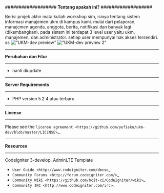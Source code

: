 ###################
**Tentang apakah ini?**
###################

Berisi projek akhir mata kuliah workshop sim, isinya tentang sistem informasi manajemen
ukm di kampus kami. mulai dari pelaporan, manajemen agenda, anggota, berita, notifikasi
dan banyak lagi (dikembangkan). pada sistem ini terdapat 3 level user yaitu ukm, manajemen,
dan administrator. setiap user mempunyai hak akses tersendiri. ss
!["UKM-dev preview"](https://raw.githubusercontent.com/yufieko/ukm-dev/master/ukm-dev1-preview.png "UKM-dev preview")
!["UKM-dev preview 2"](https://raw.githubusercontent.com/yufieko/ukm-dev/master/ukm-dev2-preview.png "UKM-dev preview 2")

*******************
**Perubahan dan Fitur**
*******************

- nanti diupdate

*******************
**Server Requirements**
*******************

-  PHP version 5.2.4 atau terbaru.

*******
**License**
*******

Please see the `license
agreement <https://github.com/yufieko/ukm-dev/blob/master/LICENSE>`_.

*********
**Resources**
*********

CodeIgniter 3-develop, AdminLTE Template
-  `User Guide <http://www.codeigniter.com/docs>`_
-  `Community Forums <http://forum.codeigniter.com/>`_
-  `Community Wiki <https://github.com/bcit-ci/CodeIgniter/wiki>`_
-  `Community IRC <http://www.codeigniter.com/irc>`_
